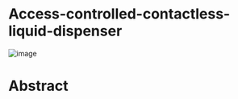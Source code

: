 # Access-controlled-contactless-liquid-dispenser
![image](https://user-images.githubusercontent.com/96857630/152312833-301771ae-ff95-4ab0-9978-237669f0157b.png)


# Abstract

